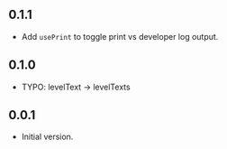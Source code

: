 ## 0.1.1

- Add `usePrint` to toggle print vs developer log output.

## 0.1.0

- TYPO: levelText -> levelTexts

## 0.0.1

- Initial version.
